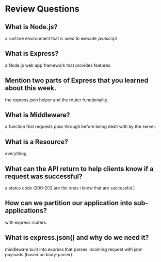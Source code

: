 # Review Questions

## What is Node.js?
a runtime environment that is used to execute javascript

## What is Express?
a Node.js web app framework that provides features.
## Mention two parts of Express that you learned about this week.
the express.json helper and the router functionality.
## What is Middleware?
a function that requests pass through before being dealt with by the server.

## What is a Resource?
everything.
## What can the API return to help clients know if a request was successful?
a status code (200-202 are the ones i know that are successful.)
## How can we partition our application into sub-applications?
with express routers.
## What is express.json() and why do we need it?
middleware built into express that parses incoming request with json payloads (based on body-parser). 
